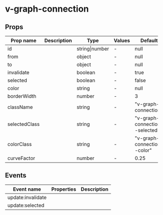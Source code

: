 # v-graph-connection

## Props

| Prop name     | Description | Type           | Values | Default                        |
| ------------- | ----------- | -------------- | ------ | ------------------------------ |
| id            |             | string\|number | -      | null                           |
| from          |             | object         | -      | null                           |
| to            |             | object         | -      | null                           |
| invalidate    |             | boolean        | -      | true                           |
| selected      |             | boolean        | -      | false                          |
| color         |             | string         | -      | null                           |
| borderWidth   |             | number         | -      | 3                              |
| className     |             | string         | -      | "v-graph-connection"           |
| selectedClass |             | string         | -      | "v-graph-connection--selected" |
| colorClass    |             | string         | -      | "v-graph-connection--color"    |
| curveFactor   |             | number         | -      | 0.25                           |

## Events

| Event name        | Properties | Description |
| ----------------- | ---------- | ----------- |
| update:invalidate |            |
| update:selected   |            |
